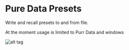 # Pure Data Presets

Write and recall presets to and from file.

At the moment usage is limited to Purr Data and windows
 

![alt tag](https://github.com/XRoemer/puredata/tree/master/presets/presets.png)




